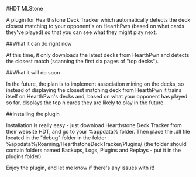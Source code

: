 #HDT MLStone

A plugin for Hearthstone Deck Tracker which automatically detects the deck closest matching to your opponent's on HearthPwn (based on what cards they've played) so that you can see what they might play next.

##What it can do right now

At this time, it only downloads the latest decks from HearthPwn and detects the closest match (scanning the first six pages of "top decks").

##What it will do soon

In the future, the plan is to implement association mining on the decks, so instead of displaying the closest matching deck from HearthPwn it trains itself on HearthPwn's decks and, based on what your opponent has played so far, displays the top n cards they are likely to play in the future.

##Installing the plugin

Installation is really easy - just download Hearthstone Deck Tracker from their website HDT, and go to your %appdata% folder. Then place the .dll file located in the "debug" folder in the folder %appdata%/Roaming/HearthstoneDeckTracker/Plugins/ (the folder should contain folders named Backups, Logs, Plugins and Replays - put it in the plugins folder).

Enjoy the plugin, and let me know if there's any issues with it!

